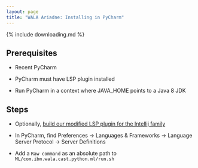 ```yaml
---
layout: page
title: "WALA Ariadne: Installing in PyCharm"
---
```


{% include downloading.md %}

## Prerequisites

* Recent PyCharm

* PyCharm must have LSP plugin installed

* Run PyCharm in a context where JAVA_HOME points to a Java 8 JDK

## Steps

* Optionally, [build our modified LSP plugin for the Intellij family](/ariadne_pycharm_lsp_plugin)

* In PyCharm, find Preferences -> Languages & Frameworks -> Language
Server Protocol -> Server Definitions

* Add a `Raw command` as an absolute path to `ML/com.ibm.wala.cast.python.ml/run.sh`

